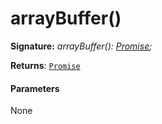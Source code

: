 # arrayBuffer()





**Signature:** _arrayBuffer(): [Promise](../../web-apis.api/class/promise.md)<ArrayBuffer>;_

**Returns**: [`Promise`](../../web-apis.api/class/promise.md)<ArrayBuffer>





#### Parameters
None


